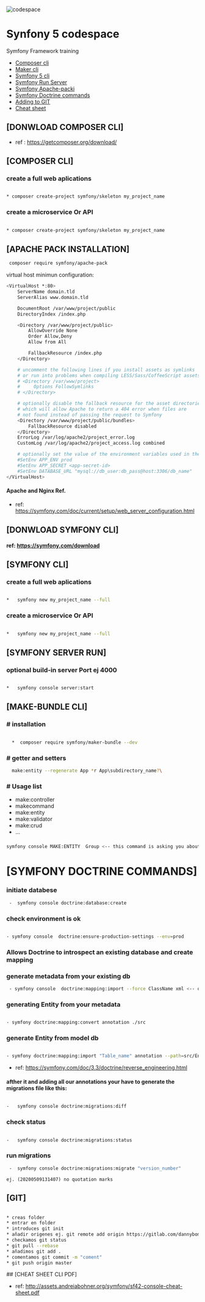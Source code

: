 ![codespace](https://media-exp1.licdn.com/dms/image/C4D0BAQH8ECeZLIxb3Q/company-logo_200_200/0?e=2159024400&v=beta&t=ihBY5eiqqtbX8KuAN5XC99f55pE84AgXGDPO33nRMTo "codespace")
 
# Synfony 5 codespace

Symfony Framework training

* [Composer cli](#composer)
* [Maker cli](#maker)
* [Symfony 5 cli](#sf5cli)
* [Symfony Run Server](#run)
* [Symfony Apache-packi](#apache)
* [Symfony Doctrine commands](#commands)
* [Adding to GIT](#git)
* [Cheat sheet](#cli)

## [DONWLOAD COMPOSER CLI]

 * ref : https://getcomposer.org/download/
 
<div id="composer"></div>

##  [COMPOSER CLI]



###  create a full web aplications

 

``` sh

* composer create-project symfony/skeleton my_project_name

```

###  create a microservice Or API

``` sh

* composer create-project symfony/skeleton my_project_name

```

<div id="apache"></div>

## [APACHE PACK  INSTALLATION]



``` sh
 composer require symfony/apache-pack
 ```

 virtual host minimun configuration:

 

``` sh
<VirtualHost *:80>
    ServerName domain.tld
    ServerAlias www.domain.tld

    DocumentRoot /var/www/project/public
    DirectoryIndex /index.php

    <Directory /var/www/project/public>
        AllowOverride None
        Order Allow,Deny
        Allow from All

        FallbackResource /index.php
    </Directory>

    # uncomment the following lines if you install assets as symlinks
    # or run into problems when compiling LESS/Sass/CoffeeScript assets
    # <Directory /var/www/project>
    #     Options FollowSymlinks
    # </Directory>

    # optionally disable the fallback resource for the asset directories
    # which will allow Apache to return a 404 error when files are
    # not found instead of passing the request to Symfony
    <Directory /var/www/project/public/bundles>
        FallbackResource disabled
    </Directory>
    ErrorLog /var/log/apache2/project_error.log
    CustomLog /var/log/apache2/project_access.log combined

    # optionally set the value of the environment variables used in the application
    #SetEnv APP_ENV prod
    #SetEnv APP_SECRET <app-secret-id>
    #SetEnv DATABASE_URL "mysql://db_user:db_pass@host:3306/db_name"
</VirtualHost>
```

#### Apache and Nginx Ref.

* ref: https://symfony.com/doc/current/setup/web_server_configuration.html

## [DONWLOAD SYMFONY CLI]

#### ref: https://symfony.com/download

<div id="sf5cli"></div>

##   [SYMFONY CLI]



###  create a full web aplications

``` sh

*   symfony new my_project_name --full

```

###  create a microservice Or API

``` sh

*   symfony new my_project_name --full

```
<div id="run"></div>

##  [SYMFONY SERVER RUN]



### optional build-in server Port ej 4000

``` sh

*   symfony console server:start

```

<div id="maker"></div>

##  [MAKE-BUNDLE CLI]



### # installation

``` sh

  *  composer require symfony/maker-bundle --dev

```

### # getter and setters

``` sh
  make:entity --regenerate App *r App\subdirectory_name?\
```

### # Usage list

*   make:controller
*   makecommand
*   make:entity
*   make:validator
*   make:crud 
*  ...

##### 

``` sh
symfony console MAKE:ENTITY  Group <-- this command is asking you about properties of your model 
```

<div id="commands"></div>

# [SYMFONY DOCTRINE COMMANDS]



### initiate databese

``` sh
 -  symfony console doctrine:database:create
```

###  check environment is ok 

``` sh

- symfony console  doctrine:ensure-production-settings --env=prod

```

### Allows Doctrine to introspect an existing database and create mapping

### generate metadata from your existing db

``` sh
 - symfony console  doctrine:mapping:import --force ClassName xml <-- or yaml type
```

### generating Entity from your metadata 

``` sh

- symfony doctrine:mapping:convert annotation ./src

```

### generate Entity from model db

``` sh

- symfony doctrine:mapping:import "Table_name" annotation --path=src/Entity

```

* ref: https://symfony.com/doc/3.3/doctrine/reverse_engineering.html 

####   afther it and adding all our annotations your have to generate the migrations file like this:

``` sh

-   symfony console doctrine:migrations:diff 

```

### check status 

``` sh

-   symfony console doctrine:migrations:status

```

### run migrations 

``` sh
 -  symfony console doctrine:migrations:migrate "version_number" 
```

    ej. (20200509131407) no quotation marks

<div id="git"></div>

##  [GIT]



``` sh

* creas folder 
* entrar en folder
* introduces git init 
* añadir origenes ej. git remote add origin https://gitlab.com/dannybombastic/synfony-5-codespace
* checkamos git status
* git pull --rebase 
* añadimos git add .
* comentamos git commit -m "coment"
* git push origin master

```
<div id="cli"></div>
## [CHEAT SHEET CLI PDF]

* ref: http://assets.andreiabohner.org/symfony/sf42-console-cheat-sheet.pdf
